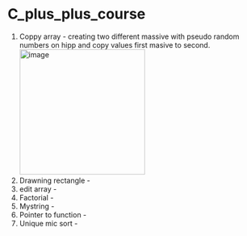 # C_plus_plus_course

1. Coppy array - creating two different massive with pseudo random numbers on hipp and copy values first masive to second.
   <img width="248" alt="image" src="https://github.com/SynytsynD/C_plus_plus_course/assets/125914981/82713658-cac1-49a2-97b7-6c517b0a9a6d">
3. Drawning rectangle -
4. edit array -
5. Factorial -
6. Mystring -
7. Pointer to function -
8. Unique mic sort - 
